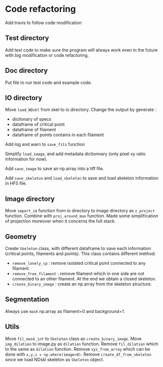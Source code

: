 # Code refactoring
Add travis to follow code modification

## Test directory
Add test code to make sure the program will always work even in the future with big modification or code refactoring. 

## Doc directory
Put file to run test code and example code. 

## IO directory
Move `load_NDskl` from skel to io directory. Change the output by generate :
- dictionary of specs
- dataframe of critical point
- dataframe of filament
- dataframe of points contains in each filament

Add log and warn to `save_fits` function

Simplify `load_image`, and add metadata dictionnary (only pixel xy ratio information for now). 

Add `save_image` to save an np.array into a tiff file.

Add `save_skeleton` and `load_skeleton` to save and load skeleton information in HF5 file. 

## Image directory
Move `import_im` function from io directory to image directory as `z_project` function. Combine with `proj_around_max` function. Made some simplification of projection moreover when it concerns the full stack. 

## Geometry
Create `Skeleton` class, with different dataframe to save each information (critical points, filaments and points). This class contains different method:
- `remove_lonely_cp` : remove isolated critical point connected to any filament
- `remove_free_filament` : remove filament which in one side are not connected to an other filament. At the end we obtain a closed skeleton. 
- `create_binary_image` : create an np.array from the skeleton structure. 

## Segmentation
Always use `mask` np.array as filament=0 and background=1. 

## Utils
Move `fil_mask_int` to `Skeleton` class as `create_binary_image`.
Move `img_dilation` to image.py as `dilation` function. 
Remove `fil_dilation` which to the same as `dilation` function.
Remove `xyz_from_array` which can be done with `x,y,z = np.where(image>0)`. 
Remove `create_df_from_skeleton` since we load NDskl skeleton as `Skeleton` object. 



